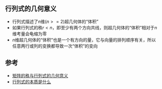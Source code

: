 ## 行列式的几何意义

- 行列式描述了$n$维($n>=2$)超几何体的“体积”
- 如果行列式的秩$r< n$，即至少有两个方向共线，则超几何体的“体积”相对于$n$维考量会龟缩为零
- $n$维超几何体的“体积”也是一个有方向的量，它与向量的排列顺序有关，所以任意两行或列的变换都导致一次“体积”的变向

## 参考
- [矩阵的秩与行列式的几何意义](https://zhuanlan.zhihu.com/p/19609459)
- [行列式的本质是什么](https://www.zhihu.com/question/36966326/answer/162550802)
